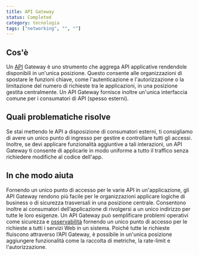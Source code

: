 ```yaml
---
title: API Gateway
status: Completed
category: tecnologia
tags: ["networking", "", ""]
---
```


## Cos'è  
Un [API](/it/application-programming-interface/) Gateway è uno strumento che aggrega API applicative rendendole disponibili in un'unica posizione. Questo consente alle organizzazioni di spostare le funzioni chiave, come l'autenticazione e l'autorizzazione o la limitazione del numero di richieste tra le applicazioni, in una posizione gestita centralmente. Un API Gateway fornisce inoltre un'unica interfaccia comune per i consumatori di API (spesso esterni).


## Quali problematiche risolve  
Se stai mettendo le API a disposizione di consumatori esterni, ti consigliamo di avere un unico punto di ingresso per gestire e controllare tutti gli accessi. Inoltre, se devi applicare funzionalità aggiuntive a tali interazioni, un API Gateway ti consente di applicarle in modo uniforme a tutto il traffico senza richiedere modifiche al codice dell'app.


## In che modo aiuta  
Fornendo un unico punto di accesso per le varie API in un'applicazione, gli API Gateway rendono più facile per le organizzazioni applicare logiche di business o di sicurezza trasversali in una posizione centrale. Consentono inoltre ai consumatori dell’applicazione di rivolgersi a un unico indirizzo per tutte le loro esigenze. Un API Gateway può semplificare problemi operativi come sicurezza e [osservabilità](/it/observability/) fornendo un unico punto di accesso per le richieste a tutti i servizi Web in un sistema. Poiché tutte le richieste fluiscono attraverso l’API Gateway, è possibile in un'unica posizione aggiungere funzionalità come la raccolta di metriche, la rate-limit e l'autorizzazione.
